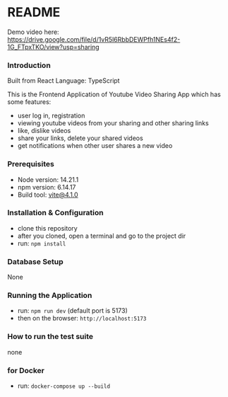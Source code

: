 # README
Demo video here: https://drive.google.com/file/d/1vR5l6RbbDEWPfh1NEs4f2-1G_FTpxTKO/view?usp=sharing
### Introduction
Built from React
Language: TypeScript

This is the Frontend Application of Youtube Video Sharing App which has some features:
- user log in, registration
- viewing youtube videos from your sharing and other sharing links
- like, dislike videos
- share your links, delete your shared videos
- get notifications when other user shares a new video

### Prerequisites

- Node version: 14.21.1
- npm version: 6.14.17
- Build tool: vite@4.1.0

### Installation & Configuration

- clone this repository
- after you cloned, open a terminal and go to the project dir
- run: `npm install`


### Database Setup
None

### Running the Application

- run: `npm run dev` (default port is 5173)
- then on the browser: `http://localhost:5173`

### How to run the test suite
none

### for Docker
- run: `docker-compose up --build`
